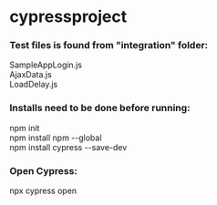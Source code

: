 ﻿# cypressproject

<h3> Test files is found from "integration" folder: </h3>
SampleAppLogin.js<br>
AjaxData.js<br>
LoadDelay.js<br>

<h3>Installs need to be done before running:</h3>

npm init<br>
npm install npm --global<br>
npm install cypress --save-dev<br>

<h3>Open Cypress:</h3>

npx cypress open<br>

